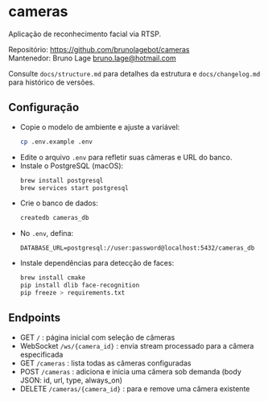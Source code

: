 # cameras

Aplicação de reconhecimento facial via RTSP.

Repositório: https://github.com/brunolagebot/cameras  
Mantenedor: Bruno Lage <bruno.lage@hotmail.com>

Consulte `docs/structure.md` para detalhes da estrutura e `docs/changelog.md` para histórico de versões.

## Configuração
- Copie o modelo de ambiente e ajuste a variável:
  ```bash
  cp .env.example .env
  ```
- Edite o arquivo `.env` para refletir suas câmeras e URL do banco.
- Instale o PostgreSQL (macOS):
  ```bash
  brew install postgresql
  brew services start postgresql
  ```
- Crie o banco de dados:
  ```bash
  createdb cameras_db
  ```
- No `.env`, defina:
  ```env
  DATABASE_URL=postgresql://user:password@localhost:5432/cameras_db
  ```
- Instale dependências para detecção de faces:
  ```bash
  brew install cmake
  pip install dlib face-recognition
  pip freeze > requirements.txt
  ```

## Endpoints
- GET `/` : página inicial com seleção de câmeras
- WebSocket `/ws/{camera_id}` : envia stream processado para a câmera especificada
- GET `/cameras` : lista todas as câmeras configuradas
- POST `/cameras` : adiciona e inicia uma câmera sob demanda (body JSON: id, url, type, always_on)
- DELETE `/cameras/{camera_id}` : para e remove uma câmera existente 
